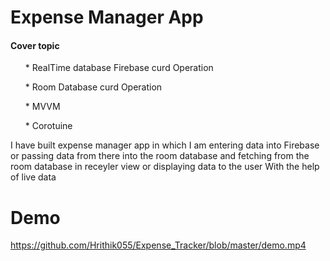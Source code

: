 


<h1>Expense Manager App</h1>
<h4>Cover topic</h4>
<ul>* RealTime database Firebase curd Operation</ul>
<ul>* Room Database curd Operation</ul>
<ul>* MVVM</ul>
<ul>* Corotuine</ul>

<p> I have built expense manager app in which I am entering data into Firebase or passing data from there into the room database and fetching from the room database in receyler view or displaying data to the user With the help of live data </p>

<h1> Demo </h1>



https://github.com/Hrithik055/Expense_Tracker/blob/master/demo.mp4

